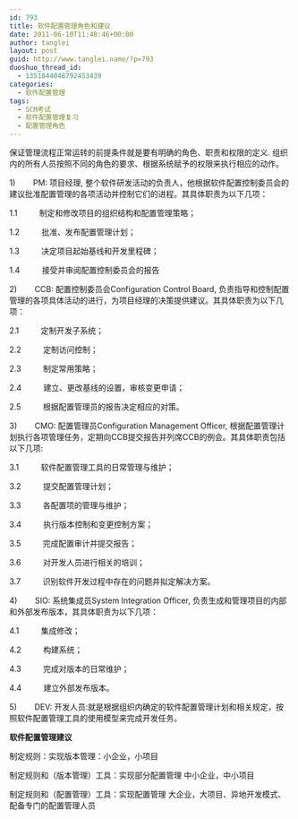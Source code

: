```yaml
---
id: 793
title: 软件配置管理角色和建议
date: 2011-06-10T11:48:46+00:00
author: tanglei
layout: post
guid: http://www.tanglei.name/?p=793
duoshuo_thread_id:
  - 1351844048792453439
categories:
  - 软件配置管理
tags:
  - SCM考试
  - 软件配置管理复习
  - 配置管理角色
---
```

保证管理流程正常运转的前提条件就是要有明确的角色、职责和权限的定义. 组织内的所有人员按照不同的角色的要求、根据系统赋予的权限来执行相应的动作。

1)        PM: 项目经理, 整个软件研发活动的负责人，他根据软件配置控制委员会的建议批准配置管理的各项活动并控制它们的进程。其具体职责为以下几项：

1.1          制定和修改项目的组织结构和配置管理策略；

1.2          批准、发布配置管理计划；

1.3          决定项目起始基线和开发里程碑；

1.4          接受并审阅配置控制委员会的报告

2)        CCB: 配置控制委员会Configuration Control Board, 负责指导和控制配置管理的各项具体活动的进行，为项目经理的决策提供建议。其具体职责为以下几项：

2.1          定制开发子系统；

2.2          定制访问控制；

2.3          制定常用策略；

2.4          建立、更改基线的设置，审核变更申请；

2.5          根据配置管理员的报告决定相应的对策。

3)        CMO: 配置管理员Configuration Management Officer, 根据配置管理计划执行各项管理任务，定期向CCB提交报告并列席CCB的例会。其具体职责包括以下几项:

3.1          软件配置管理工具的日常管理与维护；

3.2          提交配置管理计划；

3.3          各配置项的管理与维护；

3.4          执行版本控制和变更控制方案；

3.5          完成配置审计并提交报告；

3.6          对开发人员进行相关的培训；

3.7          识别软件开发过程中存在的问题并拟定解决方案。

4)        SIO: 系统集成员System Integration Officer, 负责生成和管理项目的内部和外部发布版本，其具体职责为以下几项：

4.1          集成修改；

4.2          构建系统；

4.3          完成对版本的日常维护；

4.4          建立外部发布版本。

5)        DEV: 开发人员:就是根据组织内确定的软件配置管理计划和相关规定，按照软件配置管理工具的使用模型来完成开发任务。

**软件配置管理建议**

制定规则：实现版本管理：小企业，小项目

制定规则和（版本管理）工具：实现部分配置管理 中小企业，中小项目

制定规则和（配置管理）工具：实现配置管理 大企业，大项目、异地开发模式、配备专门的配置管理人员
